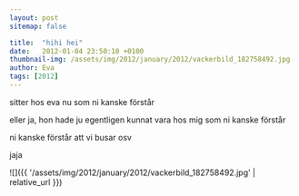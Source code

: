 ```yaml
---
layout: post
sitemap: false

title:  "hihi hei"
date:   2012-01-04 23:50:10 +0100
thumbnail-img: /assets/img/2012/january/2012/vackerbild_182758492.jpg
author: Eva
tags: [2012]
---
```


sitter hos eva nu som ni kanske förstår 

eller ja, hon hade ju egentligen kunnat vara hos mig som ni kanske förstår 

ni kanske förstår att vi busar osv 

jaja

![]({{ '/assets/img/2012/january/2012/vackerbild_182758492.jpg'  | relative_url }})

